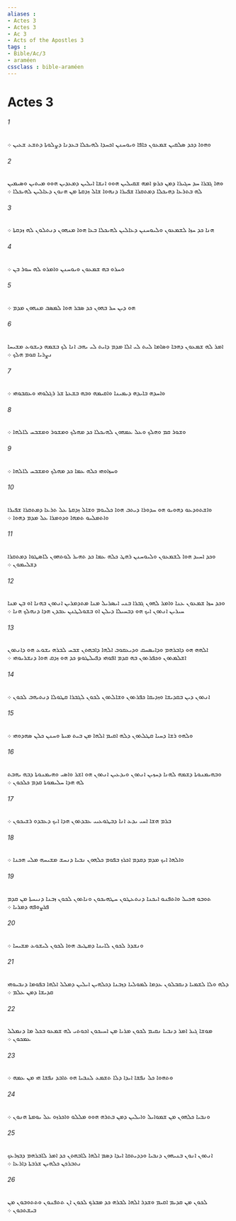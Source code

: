 ```yaml
---
aliases : 
- Actes 3
- Actes 3
- Ac 3
- Acts of the Apostles 3
tags : 
- Bible/Ac/3
- araméen
cssclass : bible-araméen
---
```


# Actes 3

###### 1
ܘܗܘܐ ܕܟܕ ܤܠܩܝܢ ܫܡܥܘܢ ܟܐܦܐ ܘܝܘܚܢܢ ܐܟܚܕܐ ܠܗܝܟܠܐ ܒܥܕܢܐ ܕܨܠܘܬܐ ܕܬܫܥ ܫܥܝܢ ܀
###### 2
ܘܗܐ ܓܒܪܐ ܚܕ ܚܓܝܪܐ ܕܡܢ ܟܪܤ ܐܡܗ ܫܩܝܠܝܢ ܗܘܘ ܐܢܫܐ ܐܝܠܝܢ ܕܡܥܕܝܢ ܗܘܘ ܡܝܬܝܢ ܘܤܝܡܝܢ ܠܗ ܒܬܪܥܐ ܕܗܝܟܠܐ ܕܡܬܩܪܐ ܫܦܝܪܐ ܕܢܗܘܐ ܫܐܠ ܙܕܩܬܐ ܡܢ ܗܢܘܢ ܕܥܐܠܝܢ ܠܗܝܟܠܐ ܀
###### 3
ܗܢܐ ܟܕ ܚܙܐ ܠܫܡܥܘܢ ܘܠܝܘܚܢܢ ܕܥܐܠܝܢ ܠܗܝܟܠܐ ܒܥܐ ܗܘܐ ܡܢܗܘܢ ܕܢܬܠܘܢ ܠܗ ܙܕܩܬܐ ܀
###### 4
ܘܚܪܘ ܒܗ ܫܡܥܘܢ ܘܝܘܚܢܢ ܘܐܡܪܘ ܠܗ ܚܘܪ ܒܢ ܀
###### 5
ܗܘ ܕܝܢ ܚܪ ܒܗܘܢ ܟܕ ܤܒܪ ܗܘܐ ܠܡܤܒ ܡܢܗܘܢ ܡܕܡ ܀
###### 6
ܐܡܪ ܠܗ ܫܡܥܘܢ ܕܗܒܐ ܘܤܐܡܐ ܠܝܬ ܠܝ ܐܠܐ ܡܕܡ ܕܐܝܬ ܠܝ ܝܗܒ ܐܢܐ ܠܟ ܒܫܡܗ ܕܝܫܘܥ ܡܫܝܚܐ ܢܨܪܝܐ ܩܘܡ ܗܠܟ ܀
###### 7
ܘܐܚܕܗ ܒܐܝܕܗ ܕܝܡܝܢܐ ܘܐܩܝܡܗ ܘܒܗ ܒܫܥܬܐ ܫܪ ܪܓܠܘܗܝ ܘܥܩܒܘܗܝ ܀
###### 8
ܘܫܘܪ ܩܡ ܘܗܠܟ ܘܥܠ ܥܡܗܘܢ ܠܗܝܟܠܐ ܟܕ ܡܗܠܟ ܘܡܫܘܪ ܘܡܫܒܚ ܠܐܠܗܐ ܀
###### 9
ܘܚܙܐܘܗܝ ܟܠܗ ܥܡܐ ܟܕ ܡܗܠܟ ܘܡܫܒܚ ܠܐܠܗܐ ܀
###### 10
ܘܐܫܬܘܕܥܘ ܕܗܘܝܘ ܗܘ ܚܕܘܪܐ ܕܝܬܒ ܗܘܐ ܟܠܝܘܡ ܘܫܐܠ ܙܕܩܬܐ ܥܠ ܬܪܥܐ ܕܡܬܩܪܐ ܫܦܝܪܐ ܘܐܬܡܠܝܘ ܬܡܗܐ ܘܕܘܡܪܐ ܥܠ ܡܕܡ ܕܗܘܐ ܀
###### 11
ܘܟܕ ܐܚܝܕ ܗܘܐ ܠܫܡܥܘܢ ܘܠܝܘܚܢܢ ܪܗܛ ܟܠܗ ܥܡܐ ܟܕ ܬܗܝܪ ܠܘܬܗܘܢ ܠܐܤܛܘܐ ܕܡܬܩܪܐ ܕܫܠܝܡܘܢ ܀
###### 12
ܘܟܕ ܚܙܐ ܫܡܥܘܢ ܥܢܐ ܘܐܡܪ ܠܗܘܢ ܓܒܪܐ ܒܢܝ ܐܝܤܪܝܠ ܡܢܐ ܡܬܕܡܪܝܢ ܐܢܬܘܢ ܒܗܢܐ ܐܘ ܒܢ ܡܢܐ ܚܝܪܝܢ ܐܢܬܘܢ ܐܝܟ ܗܘ ܕܒܚܝܠܐ ܕܝܠܢ ܐܘ ܒܫܘܠܛܢܢ ܥܒܕܢ ܗܕܐ ܕܢܗܠܟ ܗܢܐ ܀
###### 13
ܐܠܗܗ ܗܘ ܕܐܒܪܗܡ ܘܕܐܝܤܚܩ ܘܕܝܥܩܘܒ ܐܠܗܐ ܕܐܒܗܬܢ ܫܒܚ ܠܒܪܗ ܝܫܘܥ ܗܘ ܕܐܢܬܘܢ ܐܫܠܡܬܘܢ ܘܟܦܪܬܘܢ ܒܗ ܩܕܡ ܐܦܘܗܝ ܕܦܝܠܛܘܤ ܟܕ ܗܘ ܙܕܩ ܗܘܐ ܕܢܫܪܝܘܗܝ ܀
###### 14
ܐܢܬܘܢ ܕܝܢ ܒܩܕܝܫܐ ܘܙܕܝܩܐ ܟܦܪܬܘܢ ܘܫܐܠܬܘܢ ܠܟܘܢ ܠܓܒܪܐ ܩܛܘܠܐ ܕܢܬܝܗܒ ܠܟܘܢ ܀
###### 15
ܘܠܗܘ ܪܫܐ ܕܚܝܐ ܩܛܠܬܘܢ ܕܠܗ ܐܩܝܡ ܐܠܗܐ ܡܢ ܒܝܬ ܡܝܬܐ ܘܚܢܢ ܟܠܢ ܤܗܕܘܗܝ ܀
###### 16
ܘܒܗܝܡܢܘܬܐ ܕܫܡܗ ܠܗܢܐ ܕܚܙܝܢ ܐܢܬܘܢ ܘܝܕܥܝܢ ܐܢܬܘܢ ܗܘ ܐܫܪ ܘܐܤܝ ܘܗܝܡܢܘܬܐ ܕܒܗ ܝܗܒܬ ܠܗ ܗܕܐ ܚܠܝܡܘܬܐ ܩܕܡ ܟܠܟܘܢ ܀
###### 17
ܒܪܡ ܗܫܐ ܐܚܝ ܝܕܥ ܐܢܐ ܕܒܛܘܥܝܝ ܥܒܕܬܘܢ ܗܕܐ ܐܝܟ ܕܥܒܕܘ ܪܫܝܟܘܢ ܀
###### 18
ܘܐܠܗܐ ܐܝܟ ܡܕܡ ܕܩܕܡ ܐܟܪܙ ܒܦܘܡ ܟܠܗܘܢ ܢܒܝܐ ܕܢܚܫ ܡܫܝܚܗ ܡܠܝ ܗܟܢܐ ܀
###### 19
ܬܘܒܘ ܗܟܝܠ ܘܐܬܦܢܘ ܐܝܟܢܐ ܕܢܬܥܛܘܢ ܚܛܗܝܟܘܢ ܘܢܐܬܘܢ ܠܟܘܢ ܙܒܢܐ ܕܢܝܚܬܐ ܡܢ ܩܕܡ ܦܪܨܘܦܗ ܕܡܪܝܐ ܀
###### 20
ܘܢܫܕܪ ܠܟܘܢ ܠܐܝܢܐ ܕܡܛܝܒ ܗܘܐ ܠܟܘܢ ܠܝܫܘܥ ܡܫܝܚܐ ܀
###### 21
ܕܠܗ ܘܠܐ ܠܫܡܝܐ ܕܢܩܒܠܘܢ ܥܕܡܐ ܠܡܘܠܝܐ ܕܙܒܢܐ ܕܟܠܗܝܢ ܐܝܠܝܢ ܕܡܠܠ ܐܠܗܐ ܒܦܘܡܐ ܕܢܒܝܘܗܝ ܩܕܝܫܐ ܕܡܢ ܥܠܡ ܀
###### 22
ܡܘܫܐ ܓܝܪ ܐܡܪ ܕܢܒܝܐ ܢܩܝܡ ܠܟܘܢ ܡܪܝܐ ܡܢ ܐܚܝܟܘܢ ܐܟܘܬܝ ܠܗ ܫܡܥܘ ܒܟܠ ܡܐ ܕܢܡܠܠ ܥܡܟܘܢ ܀
###### 23
ܘܬܗܘܐ ܟܠ ܢܦܫܐ ܐܝܕܐ ܕܠܐ ܬܫܡܥ ܠܢܒܝܐ ܗܘ ܬܐܒܕ ܢܦܫܐ ܗܝ ܡܢ ܥܡܗ ܀
###### 24
ܘܢܒܝܐ ܟܠܗܘܢ ܡܢ ܫܡܘܐܝܠ ܘܐܝܠܝܢ ܕܡܢ ܒܬܪܗ ܗܘܘ ܡܠܠܘ ܘܐܟܪܙܘ ܥܠ ܝܘܡܬܐ ܗܢܘܢ ܀
###### 25
ܐܢܬܘܢ ܐܢܘܢ ܒܢܝܗܘܢ ܕܢܒܝܐ ܘܕܕܝܬܩܐ ܐܝܕܐ ܕܤܡ ܐܠܗܐ ܠܐܒܗܬܢ ܟܕ ܐܡܪ ܠܐܒܪܗܡ ܕܒܙܪܥܟ ܢܬܒܪܟܢ ܟܠܗܝܢ ܫܪܒܬܐ ܕܐܪܥܐ ܀
###### 26
ܠܟܘܢ ܡܢ ܩܕܝܡ ܐܩܝܡ ܘܫܕܪ ܐܠܗܐ ܠܒܪܗ ܟܕ ܡܒܪܟ ܠܟܘܢ ܐܢ ܬܬܦܢܘܢ ܘܬܬܘܒܘܢ ܡܢ ܒܝܫܬܟܘܢ ܀
